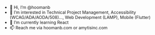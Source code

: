 - 👋 Hi, I’m @hoomanb
- 👀 I’m interested in Technical Project Management, Accessibility (WCAG/ADA/AODA/508)..., Web Development (LAMP), Mobile (Flutter)
- 🌱 I’m currently learning React
- 📫 Reach me via hoomanb.com or amytisinc.com

<!---
hoomanb/hoomanb is a ✨ special ✨ repository because its `README.md` (this file) appears on your GitHub profile.
You can click the Preview link to take a look at your changes.
--->
